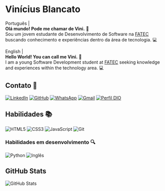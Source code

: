 # Vinícius Blancato 
Português |
<br>
**Olá mundo! Pode me chamar de Vini.** 🤝
<br>
 Sou um jovem estudante de Desenvolvimento de Software na [FATEC](https://fatecosasco.edu.br/osasco/index.php/desenvolvimento-de-software-multiplataforma/) buscando conhecimento e experiências dentro da área de tecnologia. 💻

 English |
 <br>
 **Hello World! You can call me Vini.** 🤝
<br>
 I am a young Software Development student at [FATEC](https://fatecosasco.edu.br/osasco/index.php/desenvolvimento-de-software-multiplataforma/) seeking knowledge and experiences within the technology area. 💻

## Contato 📲
[![LinkedIn](https://img.shields.io/badge/LinkedIn-0077B5?style=for-the-badge&logo=linkedin&logoColor=white)](https://www.linkedin.com/in/vinicius-blancato-594204253/)
[![GitHub](https://img.shields.io/badge/GitHub-100000?style=for-the-badge&logo=github&logoColor=white)](https://github.com/blankto123)
[![WhatsApp](https://img.shields.io/badge/WhatsApp-25D366?style=for-the-badge&logo=whatsapp&logoColor=white)](https://wa.me/5511968509503)
[![Gmail](https://img.shields.io/badge/Gmail-333333?style=for-the-badge&logo=gmail&logoColor=red)](mailto:vinifonblan@gmail.com)
[![Perfil DIO](https://img.shields.io/badge/-PERFIL%20NA%20DIO-30A3DC?style=for-the-badge)](https://www.dio.me/users/vinifonblan)

## Habilidades 📚
![HTML5](https://img.shields.io/badge/HTML5-E34F26?style=for-the-badge&logo=html5&logoColor=white)
![CSS3](https://img.shields.io/badge/CSS3-1572B6?style=for-the-badge&logo=css3&logoColor=white)
![JavaScript](https://img.shields.io/badge/JavaScript-F7DF1E?style=for-the-badge&logo=javascript&logoColor=black)
![Git](https://img.shields.io/badge/GIT-E44C30?style=for-the-badge&logo=git&logoColor=white)

### Habilidades em desenvolvimento 🔍
![Python](https://img.shields.io/badge/python-3670A0?style=for-the-badge&logo=python&logoColor=ffdd54)
<img src="https://img.shields.io/badge/Ingl%C3%AAs-2ea44f?style=for-the-badge" alt="Inglês"></a>

## GitHub Stats
![GitHub Stats](https://github-readme-stats.vercel.app/api?username=blankto123&theme=transparent&bg_color=000&border_color=30A3DC&show_icons=true&icon_color=30A3DC&title_color=E94D5F&text_color=FFF)
